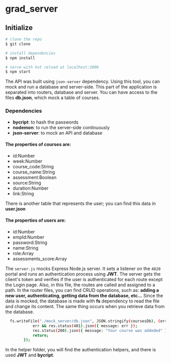 # grad_server

## Initialize 

```bash
# clone the repo
$ git clone

# install dependencies
$ npm install

# serve with hot reload at localhost:3000
$ npm start

```

The API was built using `json-server` dependency. Using this tool, you can mock and run a database and server-side. This part of the application is separated into routers, database and server. You can have access to the files **db.json**, which mock a table of courses.

### Dependencies

<ul>

<li><b>bycript</b>: to hash the passwords</li>
<li><b>nodemon</b>: to run the server-side continuously </li>
<li><b>json-server</b>: to mock an API and database</li>
</ul>


#### The properties of courses are: 

<ul>
<li>id:Number</li>
<li>week:Number</li>
<li>course_code:String</li>
<li>course_name:String</li>
<li>assessment:Boolean</li>
<li>source:String</li>
<li>duration:Number</li>
<li>link:String</li>
</ul>

There is another table that represents the user; you can find this data in **user.json**

#### The properties of users are: 
<ul>
<li>id:Number</li>
<li>empId:Number</li>
<li>password:String</li>
<li>name:String</li>
<li>role:Array</li>
<li>assessments_score:Array</li>
</ul>

The `server.js` mocks  Express Node.js server. It sets a listener on the `4020` portal and runs an authentication process using **JWT**. 
The server gets the client's token and verifies if the user is authenticated for each route except the Login page.  Also, in this file, the routes are called and assigned to a path. In the router files, you can find CRUD operations, such as: **adding a new user, authenticating, getting data from the database, etc...**  Since the data is mocked, the database is made with **fs** dependency to read the file and change its content. The same thing occurs when you retrieve data from the database.

```bash
  fs.writeFile("./mock_server/db.json", JSON.stringify(coursesDb), (err, result) => {
            err && res.status(401).json({ message: err });
            res.status(200).json({ message: "Your course was addeded" });
            return;
        });

```
In the helper folder, you will find the authentication helpers, and there is used **JWT** and **bycript**.  


